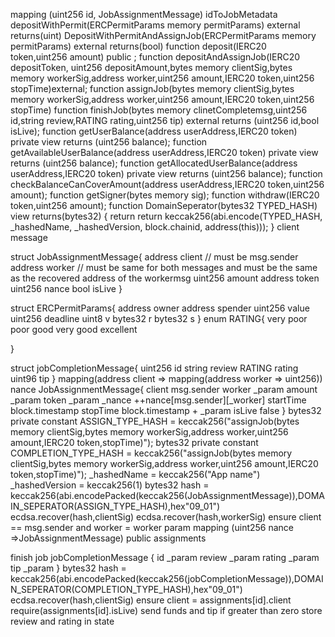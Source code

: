 mapping (uint256 id, JobAssignmentMessage) idToJobMetadata
depositWithPermit(ERCPermitParams memory permitParams) external returns(uint)
DepositWithPermitAndAssignJob(ERCPermitParams memory permitParams) external returns(bool)
function deposit(IERC20 token,uint256  amount) public ;
function depositAndAssignJob(IERC20 depositToken, uint256 depositAmount,bytes memory clientSig,bytes memory workerSig,address worker,uint256 amount,IERC20 token,uint256 stopTime)external;
function assignJob(bytes memory clientSig,bytes memory workerSig,address worker,uint256 amount,IERC20 token,uint256 stopTime)
function finishJob(bytes memory clinetCompletemsg,uint256 id,string review,RATING rating,uint256 tip) external returns (uint256 id,bool isLive);
function getUserBalance(address userAddress,IERC20 token) private view returns (uint256 balance); 
function getAvailableUserBalance(address userAddress,IERC20 token) private view returns (uint256 balance); 
function getAllocatedUserBalance(address userAddress,IERC20 token) private view returns (uint256 balance);
function checkBalanceCanCoverAmount(address userAddress,IERC20 token,uint256 amount);
function getSigner(bytes memory sig);
function withdraw(IERC20 token,uint256 amount);
function DomainSeperator(bytes32 TYPED_HASH) view returns(bytes32) {
    return return keccak256(abi.encode(TYPED_HASH, _hashedName, _hashedVersion, block.chainid, address(this)));
}
client message 

struct JobAssignmentMessage{
 address client // must be msg.sender
 address worker // must be same for both messages and must be the same as the recovered address of the workermsg
 uint256 amount
 address token
 uint256 nance 
 bool isLive
}

struct ERCPermitParams{
    address owner
    address spender
    uint256 value
    uint256 deadline
    uint8 v
    bytes32 r
    bytes32 s
}
enum RATING{
    very poor
    poor
    good
    very good
    excellent

}

struct jobCompletionMessage{
    uint256 id
    string review 
    RATING rating
    uint96 tip
}
mapping(address client => mapping(address worker => uint256)) nance 
JobAssignmentMessage{
    client msg.sender
    worker _param
    amount  _param
    token _param
    _nance ++nance[msg.sender][_worker]
    startTime block.timestamp
    stopTime block.timestamp + _param
    isLive false
}
bytes32 private constant ASSIGN_TYPE_HASH =
        keccak256("assignJob(bytes memory clientSig,bytes memory workerSig,address worker,uint256 amount,IERC20 token,stopTime)");
bytes32 private constant COMPLETION_TYPE_HASH =
        keccak256("assignJob(bytes memory clientSig,bytes memory workerSig,address worker,uint256 amount,IERC20 token,stopTime)");
_hashedName = keccak256("App name")
_hashedVersion = keccak256(1)
bytes32 hash = keccak256(abi.encodePacked(keccak256(JobAssignmentMessage)),DOMAIN_SEPERATOR(ASSIGN_TYPE_HASH),hex"09_01")
ecdsa.recover(hash,clientSig)
ecdsa.recover(hash,workerSig)
ensure client == msg.sender and worker = worker param
mapping (uint256 nance =>JobAssignmentMessage) public assignments

finish job
jobCompletionMessage {
    id _param
    review _param
    rating _param
    tip _param
}
bytes32 hash = keccak256(abi.encodePacked(keccak256(jobCompletionMessage)),DOMAIN_SEPERATOR(COMPLETION_TYPE_HASH),hex"09_01")
ecdsa.recover(hash,clientSig)
ensure client = assignments[id].client
require(assignments[id].isLive)
send funds and tip if greater than zero
store review and rating in state